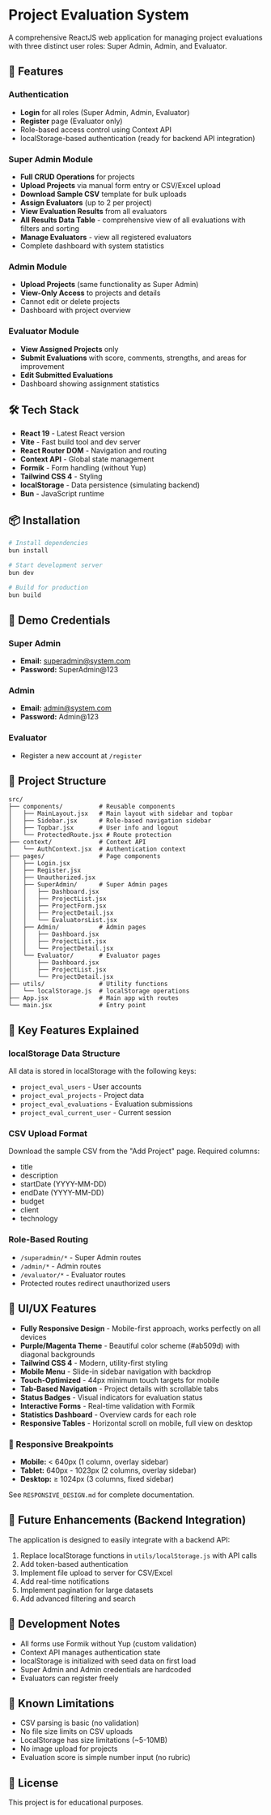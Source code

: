 # Project Evaluation System

A comprehensive ReactJS web application for managing project evaluations with three distinct user roles: Super Admin, Admin, and Evaluator.

## 🚀 Features

### Authentication
- **Login** for all roles (Super Admin, Admin, Evaluator)
- **Register** page (Evaluator only)
- Role-based access control using Context API
- localStorage-based authentication (ready for backend API integration)

### Super Admin Module
- **Full CRUD Operations** for projects
- **Upload Projects** via manual form entry or CSV/Excel upload
- **Download Sample CSV** template for bulk uploads
- **Assign Evaluators** (up to 2 per project)
- **View Evaluation Results** from all evaluators
- **All Results Data Table** - comprehensive view of all evaluations with filters and sorting
- **Manage Evaluators** - view all registered evaluators
- Complete dashboard with system statistics

### Admin Module
- **Upload Projects** (same functionality as Super Admin)
- **View-Only Access** to projects and details
- Cannot edit or delete projects
- Dashboard with project overview

### Evaluator Module
- **View Assigned Projects** only
- **Submit Evaluations** with score, comments, strengths, and areas for improvement
- **Edit Submitted Evaluations**
- Dashboard showing assignment statistics

## 🛠️ Tech Stack

- **React 19** - Latest React version
- **Vite** - Fast build tool and dev server
- **React Router DOM** - Navigation and routing
- **Context API** - Global state management
- **Formik** - Form handling (without Yup)
- **Tailwind CSS 4** - Styling
- **localStorage** - Data persistence (simulating backend)
- **Bun** - JavaScript runtime

## 📦 Installation

```bash
# Install dependencies
bun install

# Start development server
bun dev

# Build for production
bun build
```

## 👥 Demo Credentials

### Super Admin
- **Email:** superadmin@system.com
- **Password:** SuperAdmin@123

### Admin
- **Email:** admin@system.com
- **Password:** Admin@123

### Evaluator
- Register a new account at `/register`

## 📁 Project Structure

```
src/
├── components/          # Reusable components
│   ├── MainLayout.jsx   # Main layout with sidebar and topbar
│   ├── Sidebar.jsx      # Role-based navigation sidebar
│   ├── Topbar.jsx       # User info and logout
│   └── ProtectedRoute.jsx # Route protection
├── context/             # Context API
│   └── AuthContext.jsx  # Authentication context
├── pages/               # Page components
│   ├── Login.jsx
│   ├── Register.jsx
│   ├── Unauthorized.jsx
│   ├── SuperAdmin/      # Super Admin pages
│   │   ├── Dashboard.jsx
│   │   ├── ProjectList.jsx
│   │   ├── ProjectForm.jsx
│   │   ├── ProjectDetail.jsx
│   │   └── EvaluatorsList.jsx
│   ├── Admin/           # Admin pages
│   │   ├── Dashboard.jsx
│   │   ├── ProjectList.jsx
│   │   └── ProjectDetail.jsx
│   └── Evaluator/       # Evaluator pages
│       ├── Dashboard.jsx
│       ├── ProjectList.jsx
│       └── ProjectDetail.jsx
├── utils/               # Utility functions
│   └── localStorage.js  # localStorage operations
├── App.jsx              # Main app with routes
└── main.jsx             # Entry point
```

## 🔑 Key Features Explained

### localStorage Data Structure
All data is stored in localStorage with the following keys:
- `project_eval_users` - User accounts
- `project_eval_projects` - Project data
- `project_eval_evaluations` - Evaluation submissions
- `project_eval_current_user` - Current session

### CSV Upload Format
Download the sample CSV from the "Add Project" page. Required columns:
- title
- description
- startDate (YYYY-MM-DD)
- endDate (YYYY-MM-DD)
- budget
- client
- technology

### Role-Based Routing
- `/superadmin/*` - Super Admin routes
- `/admin/*` - Admin routes
- `/evaluator/*` - Evaluator routes
- Protected routes redirect unauthorized users

## 🎨 UI/UX Features

- **Fully Responsive Design** - Mobile-first approach, works perfectly on all devices
- **Purple/Magenta Theme** - Beautiful color scheme (#ab509d) with diagonal backgrounds
- **Tailwind CSS 4** - Modern, utility-first styling
- **Mobile Menu** - Slide-in sidebar navigation with backdrop
- **Touch-Optimized** - 44px minimum touch targets for mobile
- **Tab-Based Navigation** - Project details with scrollable tabs
- **Status Badges** - Visual indicators for evaluation status
- **Interactive Forms** - Real-time validation with Formik
- **Statistics Dashboard** - Overview cards for each role
- **Responsive Tables** - Horizontal scroll on mobile, full view on desktop

### 📱 Responsive Breakpoints
- **Mobile:** < 640px (1 column, overlay sidebar)
- **Tablet:** 640px - 1023px (2 columns, overlay sidebar)
- **Desktop:** ≥ 1024px (3 columns, fixed sidebar)

See `RESPONSIVE_DESIGN.md` for complete documentation.

## 🔄 Future Enhancements (Backend Integration)

The application is designed to easily integrate with a backend API:

1. Replace localStorage functions in `utils/localStorage.js` with API calls
2. Add token-based authentication
3. Implement file upload to server for CSV/Excel
4. Add real-time notifications
5. Implement pagination for large datasets
6. Add advanced filtering and search

## 📝 Development Notes

- All forms use Formik without Yup (custom validation)
- Context API manages authentication state
- localStorage is initialized with seed data on first load
- Super Admin and Admin credentials are hardcoded
- Evaluators can register freely

## 🐛 Known Limitations

- CSV parsing is basic (no validation)
- No file size limits on CSV uploads
- LocalStorage has size limitations (~5-10MB)
- No image upload for projects
- Evaluation score is simple number input (no rubric)

## 📄 License

This project is for educational purposes.
